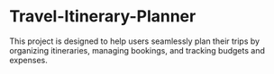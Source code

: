 # Travel-Itinerary-Planner
This project is designed to help users seamlessly plan their trips by organizing itineraries, managing bookings, and tracking budgets and expenses.
